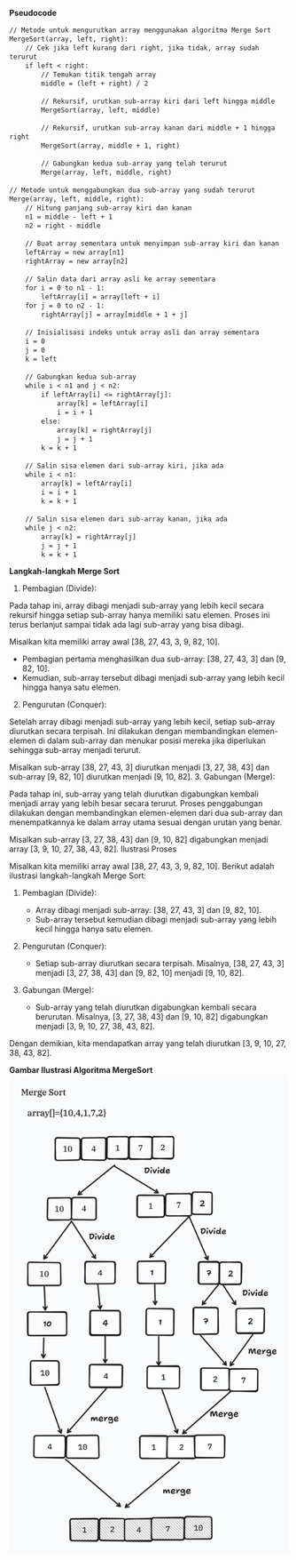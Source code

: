 **Pseudocode**

~~~
// Metode untuk mengurutkan array menggunakan algoritma Merge Sort
MergeSort(array, left, right):
    // Cek jika left kurang dari right, jika tidak, array sudah terurut
    if left < right:
        // Temukan titik tengah array
        middle = (left + right) / 2
        
        // Rekursif, urutkan sub-array kiri dari left hingga middle
        MergeSort(array, left, middle)
        
        // Rekursif, urutkan sub-array kanan dari middle + 1 hingga right
        MergeSort(array, middle + 1, right)
        
        // Gabungkan kedua sub-array yang telah terurut
        Merge(array, left, middle, right)

// Metode untuk menggabungkan dua sub-array yang sudah terurut
Merge(array, left, middle, right):
    // Hitung panjang sub-array kiri dan kanan
    n1 = middle - left + 1
    n2 = right - middle
    
    // Buat array sementara untuk menyimpan sub-array kiri dan kanan
    leftArray = new array[n1]
    rightArray = new array[n2]
    
    // Salin data dari array asli ke array sementara
    for i = 0 to n1 - 1:
        leftArray[i] = array[left + i]
    for j = 0 to n2 - 1:
        rightArray[j] = array[middle + 1 + j]
    
    // Inisialisasi indeks untuk array asli dan array sementara
    i = 0
    j = 0
    k = left
    
    // Gabungkan kedua sub-array
    while i < n1 and j < n2:
        if leftArray[i] <= rightArray[j]:
            array[k] = leftArray[i]
            i = i + 1
        else:
            array[k] = rightArray[j]
            j = j + 1
        k = k + 1
    
    // Salin sisa elemen dari sub-array kiri, jika ada
    while i < n1:
        array[k] = leftArray[i]
        i = i + 1
        k = k + 1
    
    // Salin sisa elemen dari sub-array kanan, jika ada
    while j < n2:
        array[k] = rightArray[j]
        j = j + 1
        k = k + 1
~~~

**Langkah-langkah Merge Sort**

1. Pembagian (Divide):

Pada tahap ini, array dibagi menjadi sub-array yang lebih kecil secara rekursif hingga setiap sub-array hanya memiliki satu elemen. Proses ini terus berlanjut sampai tidak ada lagi sub-array yang bisa dibagi.

Misalkan kita memiliki array awal [38, 27, 43, 3, 9, 82, 10].

- Pembagian pertama menghasilkan dua sub-array: [38, 27, 43, 3] dan [9, 82, 10].
- Kemudian, sub-array tersebut dibagi menjadi sub-array yang lebih kecil hingga hanya satu elemen.

2. Pengurutan (Conquer):

Setelah array dibagi menjadi sub-array yang lebih kecil, setiap sub-array diurutkan secara terpisah. Ini dilakukan dengan membandingkan elemen-elemen di dalam sub-array dan menukar posisi mereka jika diperlukan sehingga sub-array menjadi terurut.

Misalkan sub-array [38, 27, 43, 3] diurutkan menjadi [3, 27, 38, 43] dan sub-array [9, 82, 10] diurutkan menjadi [9, 10, 82].
3. Gabungan (Merge):

Pada tahap ini, sub-array yang telah diurutkan digabungkan kembali menjadi array yang lebih besar secara terurut. Proses penggabungan dilakukan dengan membandingkan elemen-elemen dari dua sub-array dan menempatkannya ke dalam array utama sesuai dengan urutan yang benar.

Misalkan sub-array [3, 27, 38, 43] dan [9, 10, 82] digabungkan menjadi array [3, 9, 10, 27, 38, 43, 82].
Ilustrasi Proses

Misalkan kita memiliki array awal [38, 27, 43, 3, 9, 82, 10]. Berikut adalah ilustrasi langkah-langkah Merge Sort:

  1. Pembagian (Divide):
     - Array dibagi menjadi sub-array: [38, 27, 43, 3] dan [9, 82, 10].
     - Sub-array tersebut kemudian dibagi menjadi sub-array yang lebih kecil hingga hanya satu elemen.

  2. Pengurutan (Conquer):
     - Setiap sub-array diurutkan secara terpisah. Misalnya, [38, 27, 43, 3] menjadi [3, 27, 38, 43] dan [9, 82, 10] menjadi [9, 10, 82].

  3. Gabungan (Merge):
     - Sub-array yang telah diurutkan digabungkan kembali secara berurutan. Misalnya, [3, 27, 38, 43] dan [9, 10, 82] digabungkan menjadi [3, 9, 10, 27, 38, 43, 82].

Dengan demikian, kita mendapatkan array yang telah diurutkan [3, 9, 10, 27, 38, 43, 82].

**Gambar Ilustrasi Algoritma MergeSort**
![Gambar Algoritma MergeSort](../Assets/Merge%20Sort.png)